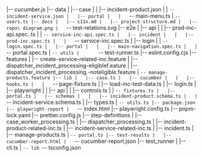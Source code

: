 |-- cucumber.js
|-- data
|   |-- case
|   |   |-- incident-product.json
|   |   `-- incident-service.json
|   |-- portal
|   |   `-- main-menu.ts
|   `-- users.ts
|-- docs
|   |-- c11n.md
|   |-- project-structure.md
|   |-- repo\ diagram.png
|   `-- test-relations.svg
|-- e2e
|   |-- api
|   |   |-- prod-inc-api.spec..ts
|   |   `-- service-inc-api.spec.ts
|   |-- incident
|   |   |-- prod-inc.spec.ts
|   |   `-- service-inc.spec.ts
|   |-- login
|   |   `-- login.spec.ts
|   |-- portal
|   |   |-- main-navigation.spec.ts
|   |   `-- portal.spec.ts
|   `-- utils
|       `-- test-runner.ts
|-- eslint.config.cjs
|-- features
|   |-- create-service-related-inc.feature
|   |-- dispatcher_incident_processing-eligiblef.eature
|   |-- dispatcher_incident_processing.-noteligible.feature
|   `-- manage-products.feature
|-- lib
|   |-- case.ts
|   |-- cucumber
|   |   |-- hooks.ts
|   |   `-- page-fixture.ts
|   |-- load-inc-test-data.ts
|   |-- login.ts
|   |-- playwright
|   |   |-- api
|   |   |-- controls.ts
|   |   `-- fixtures.ts
|   |-- portal.ts
|   |-- schemas
|   |   |-- incident-product.schema.ts
|   |   `-- incident-service.schema.ts
|   |-- types.ts
|   `-- utils.ts
|-- package.json
|-- playwright-report
|   `-- index.html
|-- playwright.config.ts
|-- pnpm-lock.yaml
|-- prettier.config.js
|-- step-definitions
|   |-- case_worker_processing.ts
|   |-- dispatcher_processing.ts
|   |-- incident-product-related-inc.ts
|   |-- incident-service-related-inc.ts
|   |-- incident.ts
|   |-- manage-products.ts
|   `-- portal.ts
|-- test-results
|   |-- cucumber-report.html
|   `-- cucumber-report.json
|-- test_runner
|   |-- cli.ts
|   `-- lib
`-- tsconfig.json